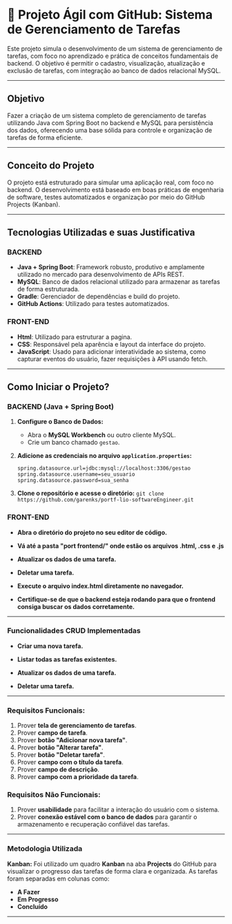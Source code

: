 # 📌 Projeto Ágil com GitHub: Sistema de Gerenciamento de Tarefas

Este projeto simula o desenvolvimento de um sistema de gerenciamento de tarefas, com foco no aprendizado e prática de conceitos fundamentais de backend. O objetivo é permitir o cadastro, visualização, atualização e exclusão de tarefas, com integração ao banco de dados relacional MySQL. 

---

## Objetivo

Fazer a criação de um sistema completo de gerenciamento de tarefas utilizando Java com Spring Boot no backend e MySQL para persistência dos dados, oferecendo uma base sólida para controle e organização de tarefas de forma eficiente.

---

## Conceito do Projeto

O projeto está estruturado para simular uma aplicação real, com foco no backend. O desenvolvimento está baseado em boas práticas de engenharia de software, testes automatizados e organização por meio do GitHub Projects (Kanban).

---

## Tecnologias Utilizadas e suas Justificativa

### BACKEND

- **Java + Spring Boot**: Framework robusto, produtivo e amplamente utilizado no mercado para desenvolvimento de APIs REST.
- **MySQL**: Banco de dados relacional utilizado para armazenar as tarefas de forma estruturada.
- **Gradle**: Gerenciador de dependências e build do projeto.
- **GitHub Actions**: Utilizado para testes automatizados.

### FRONT-END

- **Html**: Utilizado para estruturar a pagina.
- **CSS**: Responsável pela aparência e layout da interface do projeto.
- **JavaScript**:  Usado para adicionar interatividade ao sistema, como capturar eventos do usuário, fazer requisições à API usando fetch.
  
---

## Como Iniciar o Projeto?

### BACKEND (Java + Spring Boot)

1. **Configure o Banco de Dados:**
   - Abra o **MySQL Workbench** ou outro cliente MySQL.
   - Crie um banco chamado `gestao`.

2. **Adicione as credenciais no arquivo `application.properties`:**
   ```properties
   spring.datasource.url=jdbc:mysql://localhost:3306/gestao
   spring.datasource.username=seu_usuario
   spring.datasource.password=sua_senha

3. **Clone o repositório e acesse o diretório:**
   `git clone https://github.com/garenks/portf-lio-softwareEngineer.git`


### FRONT-END

- **Abra o diretório do projeto no seu editor de código.**

- **Vá até a pasta "port frontend/" onde estão os arquivos .html, .css e .js**

- **Atualizar os dados de uma tarefa.**

- **Deletar uma tarefa.**

- **Execute o arquivo index.html diretamente no navegador.**

- **Certifique-se de que o backend esteja rodando para que o frontend consiga buscar os dados corretamente.**

---

### Funcionalidades CRUD Implementadas
- **Criar uma nova tarefa.**

- **Listar todas as tarefas existentes.**

- **Atualizar os dados de uma tarefa.**

- **Deletar uma tarefa.**

---

### Requisitos Funcionais:
1. Prover **tela de gerenciamento de tarefas**.
2. Prover **campo de tarefa**.
3. Prover **botão "Adicionar nova tarefa"**.
4. Prover **botão "Alterar tarefa"**.
5. Prover **botão "Deletar tarefa"**.
6. Prover **campo com o título da tarefa**.
7. Prover **campo de descrição**.
8. Prover **campo com a prioridade da tarefa**.

### Requisitos Não Funcionais:
1. Prover **usabilidade** para facilitar a interação do usuário com o sistema.
2. Prover **conexão estável com o banco de dados** para garantir o armazenamento e recuperação confiável das tarefas.


---

### Metodologia Utilizada
**Kanban:**
Foi utilizado um quadro **Kanban** na aba **Projects** do GitHub para visualizar o progresso das tarefas de forma clara e organizada. As tarefas foram separadas em colunas como:
- **A Fazer**
- **Em Progresso**
- **Concluído**
---
